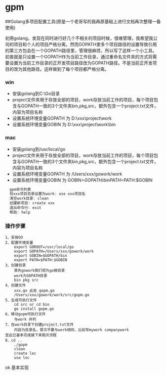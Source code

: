 # gpm

##Golang多项目配置工具(原是一个老哥写的我再原基础上进行文档再次整理一备使用)

  初用golang，发现在同时进行好几个不相关的项目时候，很难管理，我希望我公司的项目和个人的项目严格分离。然而GOPATH里多个项目路径的设置导致引用的第三方包会在一个GOPATH路径里，管理很麻烦，所以写了这样一个小工具。初衷就是只设置一个GOPATH作为当前工作目录，通过重命名文件夹的方式将需要设置为当前工作目录的正开发项目路径改为GOPATH路径。不是当前正开发项目的改为其他路径。这样做到了每个项目都严格分离。

### win
* 安装golang到C:\Go目录
* project文件夹用于存放全部的项目，work存放当前工作的项目，每个项目包含与GOPATH一致的3个文件夹bin,pkg,src，额外包含一个project.txt文件，内容为项目名称
* 设置系统环境变量GOPATH 为 D:\xxx\project\work
* 设置系统环境变量GOBIN 为 D:\xxx\project\work\bin
### mac
* 安装golang到/usr/local/go
* project文件夹用于存放全部的项目，work存放当前工作的项目，每个项目包含与GOPATH一致的3个文件夹bin,pkg,src，额外包含一个project.txt文件，内容为项目名称
* 设置系统环境变量GOPATH 为 /Users/xxx/gowork/work
* 设置系统环境变量GOBIN 为 GOBIN=$GOPATH/bin  PATH=$PATH:$GOBIN

```javascript
  gpm命令列表
  将xxx项目目录设置为work: use xxx项目名
  清空work目录: clean
  创建新项目: create xxx
  退出命令行: exit
  帮助: help
```
### 操作步骤
	1、安装GO
	2、配置环境变量
		export GOROOT=/usr/local/go
		export GOPATH=/Users/xxx/gowork/work
		export GOBIN=$GOPATH/bin
		export PATH=$PATH:$GOBIN 
	3、创建目录
		首先gowork我们视为go根目录
		work为GOPATH目录
		bin pkg src
	4、创建文件
		xxx.go 此处 gopm.go
		/Users/xxx/gowork/work/src/gopm.go
	5、生成可执行文件
		cd src or cd bin
		go install gopm.go
	6、移动gopm可执行文件
		与work 并列
	7、在work目录下创建project.txt文件
		内容为目录名，首次不要与work相同，比如写mywork companywork	
	至此已基本完成接下来跑次流程
	8、cd .. 
		./gopm
		clean
		create loc
		use loc
ok 基本实现		
